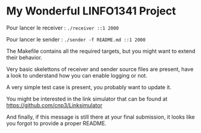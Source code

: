 # My Wonderful LINFO1341 Project


Pour lancer le receiver :
``` ./receiver ::1 2000 ```

Pour lancer le sender :
``` ./sender -f README.md ::1 2000 ```


The Makefile contains all the required targets, but you might want to extend their behavior.

Very basic skelettons of receiver and sender source files are present, have a look to understand how you can enable logging or not.

A very simple test case is present, you probably want to update it.

You might be interested in the link simulator that can be found at https://github.com/cnp3/Linksimulator

And finally, if this message is still there at your final submission, it looks like you forgot to provide a proper README.